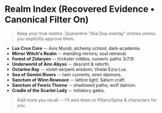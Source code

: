 # Realm Index (Recovered Evidence • Canonical Filter On)

> Keep your true realms. Quarantine "Aka Dua overlay" entries unless you explicitly approve them.

- **Lux Crux Core** -- Axis Mundi; alchemy school; dark-academia.  
- **Mirror Witch's Realm** -- mending mirrors; soul retrieval.  
- **Forest of Zidaryen** -- trickster riddles; numeric paths 3/7/9.  
- **Underworld of Ann Abyss** -- descent & rebirth.  
- **Octarine Ray** -- violet-serpent wisdom; Virelai Ezra Lux.  
- **Sea of Gemini Rivers** -- twin currents; siren daimons.  
- **Sanctum of Winn Reweave** -- lattice light; Saturn craft.  
- **Sanctum of Fenrix Thorne** -- shadowed paths; wolf daimon.  
- **Cradle of the Scarlet Lady** -- initiatory gates.

> Add more you recall -- I'll wire them to Pillars/Spine & characters for you.
